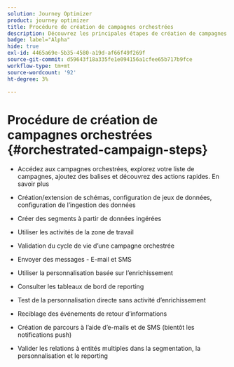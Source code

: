 ```yaml
---
solution: Journey Optimizer
product: journey optimizer
title: Procédure de création de campagnes orchestrées
description: Découvrez les principales étapes de création de campagnes orchestrées avec Adobe Journey Optimizer
badge: label="Alpha"
hide: true
exl-id: 4465a69e-5b35-4580-a19d-af66f49f269f
source-git-commit: d59643f18a335fe1e094156a1cfee65b717b9fce
workflow-type: tm+mt
source-wordcount: '92'
ht-degree: 3%

---
```


# Procédure de création de campagnes orchestrées {#orchestrated-campaign-steps}

* Accédez aux campagnes orchestrées, explorez votre liste de campagnes, ajoutez des balises et découvrez des actions rapides. En savoir plus
* Création/extension de schémas, configuration de jeux de données, configuration de l’ingestion des données

* Créer des segments à partir de données ingérées
* Utiliser les activités de la zone de travail
* Validation du cycle de vie d’une campagne orchestrée

* Envoyer des messages - E-mail et SMS
* Utiliser la personnalisation basée sur l’enrichissement
* Consulter les tableaux de bord de reporting

* Test de la personnalisation directe sans activité d’enrichissement
* Reciblage des événements de retour d’informations
* Création de parcours à l’aide d’e-mails et de SMS (bientôt les notifications push)

* Valider les relations à entités multiples dans la segmentation, la personnalisation et le reporting



